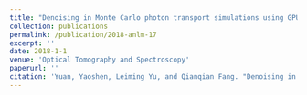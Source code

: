 ```yaml
---
title: "Denoising in Monte Carlo photon transport simulations using GPU-accelerated adaptive non-local mean filter"
collection: publications
permalink: /publication/2018-anlm-17
excerpt: ''
date: 2018-1-1
venue: 'Optical Tomography and Spectroscopy'
paperurl: ''
citation: 'Yuan, Yaoshen, Leiming Yu, and Qianqian Fang. "Denoising in Monte Carlo photon transport simulations using GPU-accelerated adaptive non-local mean filter." In Optical Tomography and Spectroscopy, pp. JTh3A-41. Optical Society of America, 2018.'
---
```

